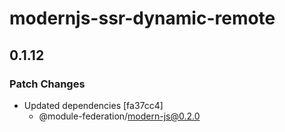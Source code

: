 # modernjs-ssr-dynamic-remote

## 0.1.12

### Patch Changes

- Updated dependencies [fa37cc4]
  - @module-federation/modern-js@0.2.0
